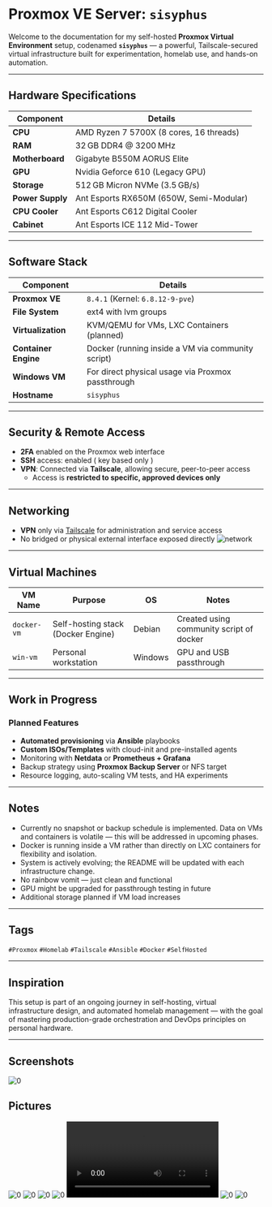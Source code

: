 # Proxmox VE Server: `sisyphus`

Welcome to the documentation for my self-hosted **Proxmox Virtual Environment** setup, codenamed **`sisyphus`** — a powerful, Tailscale-secured virtual infrastructure built for experimentation, homelab use, and hands-on automation.

---

##  Hardware Specifications

| Component    | Details                          |
|--------------|----------------------------------|
| **CPU**      | AMD Ryzen 7 5700X (8 cores, 16 threads) |
| **RAM**      | 32 GB DDR4 @ 3200 MHz            |
| **Motherboard**  | Gigabyte B550M AORUS Elite             |
| **GPU**       | Nvidia Geforce 610 (Legacy GPU) 
| **Storage**  | 512 GB Micron NVMe (3.5 GB/s)    |
| **Power Supply** | Ant Esports RX650M (650W, Semi-Modular)|
| **CPU Cooler**   | Ant Esports C612 Digital Cooler        |
| **Cabinet**         | Ant Esports ICE 112 Mid-Tower          |


---

##  Software Stack

| Component         | Details                                           |
|------------------|---------------------------------------------------|
| **Proxmox VE**    | `8.4.1` (Kernel: `6.8.12-9-pve`)                  |
| **File System**   | ext4 with lvm groups     |
| **Virtualization**| KVM/QEMU for VMs, LXC Containers (planned)       |
| **Container Engine** | Docker (running inside a VM via community script) |
| **Windows VM**    | For direct physical usage via Proxmox passthrough |
| **Hostname** | `sisyphus`                       |
---

##  Security & Remote Access

- **2FA** enabled on the Proxmox web interface
- **SSH** access: enabled ( key based only )
- **VPN**: Connected via **Tailscale**, allowing secure, peer-to-peer access
  - Access is **restricted to specific, approved devices only**

---

##  Networking

- **VPN** only via [Tailscale](https://tailscale.com) for administration and service access
- No bridged or physical external interface exposed directly
![network](/assets/network/01.png)


---

## Virtual Machines

| VM Name       | Purpose                            | OS          | Notes                            |
|---------------|------------------------------------|-------------|----------------------------------|
| `docker-vm`   | Self-hosting stack (Docker Engine) | Debian| Created using community script of docker   |
| `win-vm`      | Personal workstation                | Windows     | GPU and USB passthrough   |

---

## Work in Progress

### Planned Features

-  **Automated provisioning** via **Ansible** playbooks
-  **Custom ISOs/Templates** with cloud-init and pre-installed agents
-  Monitoring with **Netdata** or **Prometheus + Grafana**
-  Backup strategy using **Proxmox Backup Server** or NFS target
-  Resource logging, auto-scaling VM tests, and HA experiments

---

## Notes

- Currently no snapshot or backup schedule is implemented. Data on VMs and containers is volatile — this will be addressed in upcoming phases.
- Docker is running inside a VM rather than directly on LXC containers for flexibility and isolation.
- System is actively evolving; the README will be updated with each infrastructure change.
- No rainbow vomit — just clean and functional
- GPU might be upgraded for passthrough testing in future
- Additional storage planned if VM load increases

---

##  Tags

`#Proxmox` `#Homelab` `#Tailscale` `#Ansible` `#Docker` `#SelfHosted`

---

##  Inspiration 

This setup is part of an ongoing journey in self-hosting, virtual infrastructure design, and automated homelab management — with the goal of mastering production-grade orchestration and DevOps principles on personal hardware.

---

## Screenshots

![0](/assets/proxmox-os/01.png)

## Pictures

![0](/assets/hardware/01.png)
![0](/assets/hardware/02.jpg)
![0](/assets/hardware/03.jpg)
![0](/assets/hardware/04.png)
![0](/assets/hardware/05.mp4)
![0](/assets/hardware/06.jpg)
![0](/assets/hardware/07.png)